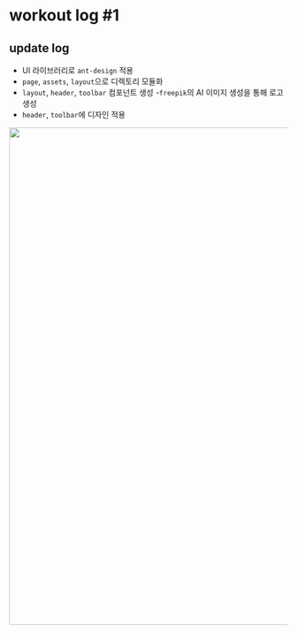 # workout log #1

## update log
- UI 라이브러리로 `ant-design` 적용
- `page`, `assets`, `layout`으로 디렉토리 모듈화
- `layout`, `header`, `toolbar` 컴포넌트 생성
-`freepik`의 AI 이미지 생성을 통해 로고 생성
- `header`, `toolbar`에 디자인 적용

<img src="https://github.com/user-attachments/assets/4496fbc1-55d7-451d-8938-bc13fe200cea" width="900"/>
